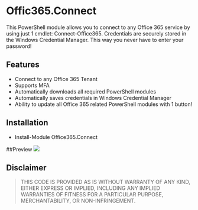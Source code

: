# Offic365.Connect
This PowerShell module allows you to connect to any Office 365 service by using just 1 cmdlet: Connect-Office365.
Credentials are securely stored in the Windows Credential Manager. This way you never have to enter your password!


## Features
- Connect to any Office 365 Tenant
- Supports MFA
- Automatically downloads all required PowerShell modules
- Automatically saves credentials in Windows Credential Manager
- Ability to update all Office 365 related PowerShell modules with 1 button!

## Installation
- Install-Module Office365.Connect

##Preview
![](Connect-Office365.gif)

 
## Disclaimer
> THIS CODE IS PROVIDED AS IS WITHOUT WARRANTY OF ANY KIND, EITHER EXPRESS OR IMPLIED, INCLUDING ANY IMPLIED WARRANTIES OF FITNESS FOR A PARTICULAR PURPOSE, MERCHANTABILITY, OR NON-INFRINGEMENT.


